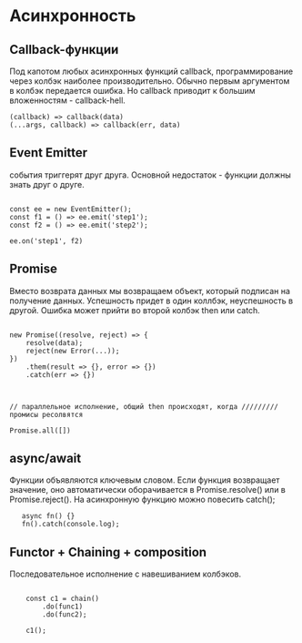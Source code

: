 # Асинхронность

## Callback-функции

Под капотом любых асинхронных функций callback, программирование через колбэк наиболее производительно. Обычно первым аргументом в колбэк передается ошибка. Но callback приводит к большим вложенностям - callback-hell.

```code
(callback) => callback(data)
(...args, callback) => callback(err, data)
```

## Event Emitter

события триггерят друг друга. Основной недостаток - функции должны знать друг о друге.

```code

const ee = new EventEmitter();
const f1 = () => ee.emit('step1');
const f2 = () => ee.emit('step2');

ee.on('step1', f2)

```

## Promise

Вместо возврата данных мы возвращаем объект, который подписан на получение данных. Успешность придет в один коллбэк, неуспешность в другой. Ошибка может прийти во второй колбэк then или catch.

```code

new Promise((resolve, reject) => {
    resolve(data);
    reject(new Error(...));
})
    .them(result => {}, error => {})
    .catch(err => {})



// параллельное исполнение, общий then происходят, когда ///////// промисы ресолвятся

Promise.all([])

```

## async/await

Функции объявляются ключевым словом. Если функция возвращает значение, оно автоматически оборачивается в Promise.resolve() или в Promise.reject().
На асинхронную функцию можно повесить catch();

```
   async fn() {}
   fn().catch(console.log);

```

## Functor + Chaining + composition

Последовательное исполнение с навешиванием колбэков.

```code

    const c1 = chain()
        .do(func1)
        .do(func2);

    c1();

```
